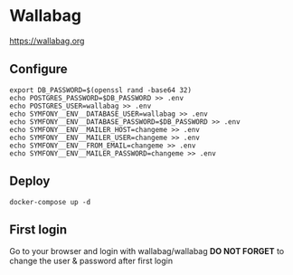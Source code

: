 # Wallabag

https://wallabag.org

## Configure
```
export DB_PASSWORD=$(openssl rand -base64 32)
echo POSTGRES_PASSWORD=$DB_PASSWORD >> .env
echo POSTGRES_USER=wallabag >> .env
echo SYMFONY__ENV__DATABASE_USER=wallabag >> .env
echo SYMFONY__ENV__DATABASE_PASSWORD=$DB_PASSWORD >> .env
echo SYMFONY__ENV__MAILER_HOST=changeme >> .env
echo SYMFONY__ENV__MAILER_USER=changeme >> .env
echo SYMFONY__ENV__FROM_EMAIL=changeme >> .env
echo SYMFONY__ENV__MAILER_PASSWORD=changeme >> .env
```


## Deploy
```
docker-compose up -d
```

## First login

Go to your browser and login with wallabag/wallabag
**DO NOT FORGET** to change the user & password after first login

